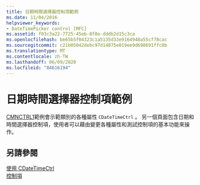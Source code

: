 ```yaml
---
title: 日期時間選擇器控制項範例
ms.date: 11/04/2016
helpviewer_keywords:
- DateTimePicker control [MFC]
ms.assetid: f03c3a22-7725-45eb-8f8e-dddb2d15c3ca
ms.openlocfilehash: be65b5f04323c1a5135d33e9164948a55cf78cac
ms.sourcegitcommit: c21b05042debc97d14875e019ee9d698691ffc0b
ms.translationtype: MT
ms.contentlocale: zh-TW
ms.lasthandoff: 06/09/2020
ms.locfileid: "84616194"
---
```

# <a name="date-and-time-picker-control-examples"></a>日期時間選擇器控制項範例

[CMNCTRL1](../overview/visual-cpp-samples.md)範例會示範類別的各種屬性 `CDateTimeCtrl` 。 另一個頁面包含日期和時間選擇器控制項，使用者可以藉由變更各種屬性和測試控制項的基本功能來操作。

## <a name="see-also"></a>另請參閱

[使用 CDateTimeCtrl](using-cdatetimectrl.md)<br/>
[控制項](controls-mfc.md)
